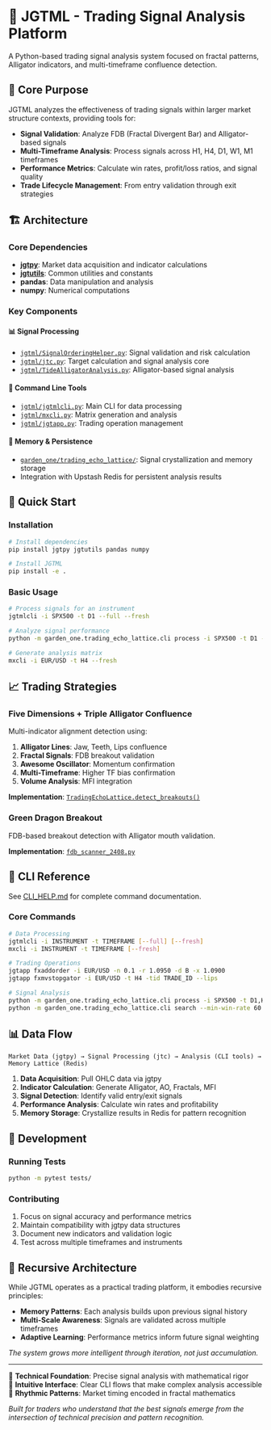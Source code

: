# 🐊 JGTML - Trading Signal Analysis Platform

A Python-based trading signal analysis system focused on fractal patterns, Alligator indicators, and multi-timeframe confluence detection.

## 🎯 Core Purpose

JGTML analyzes the effectiveness of trading signals within larger market structure contexts, providing tools for:

- **Signal Validation**: Analyze FDB (Fractal Divergent Bar) and Alligator-based signals
- **Multi-Timeframe Analysis**: Process signals across H1, H4, D1, W1, M1 timeframes  
- **Performance Metrics**: Calculate win rates, profit/loss ratios, and signal quality
- **Trade Lifecycle Management**: From entry validation through exit strategies

## 🏗️ Architecture

### Core Dependencies
- **[jgtpy](https://pypi.org/project/jgtpy/)**: Market data acquisition and indicator calculations
- **[jgtutils](https://pypi.org/project/jgtutils/)**: Common utilities and constants
- **pandas**: Data manipulation and analysis
- **numpy**: Numerical computations

### Key Components

#### 📊 Signal Processing
- [`jgtml/SignalOrderingHelper.py`](jgtml/SignalOrderingHelper.py): Signal validation and risk calculation
- [`jgtml/jtc.py`](jgtml/jtc.py): Target calculation and signal analysis core
- [`jgtml/TideAlligatorAnalysis.py`](jgtml/TideAlligatorAnalysis.py): Alligator-based signal analysis

#### 🚀 Command Line Tools
- [`jgtml/jgtmlcli.py`](jgtml/jgtmlcli.py): Main CLI for data processing
- [`jgtml/mxcli.py`](jgtml/mxcli.py): Matrix generation and analysis
- [`jgtml/jgtapp.py`](jgtml/jgtapp.py): Trading operation management

#### 🧬 Memory & Persistence  
- [`garden_one/trading_echo_lattice/`](garden_one/trading_echo_lattice/): Signal crystallization and memory storage
- Integration with Upstash Redis for persistent analysis results

## 🚀 Quick Start

### Installation
```bash
# Install dependencies
pip install jgtpy jgtutils pandas numpy

# Install JGTML
pip install -e .
```

### Basic Usage
```bash
# Process signals for an instrument
jgtmlcli -i SPX500 -t D1 --full --fresh

# Analyze signal performance  
python -m garden_one.trading_echo_lattice.cli process -i SPX500 -t D1 -d S

# Generate analysis matrix
mxcli -i EUR/USD -t H4 --fresh
```

## 📈 Trading Strategies

### Five Dimensions + Triple Alligator Confluence
Multi-indicator alignment detection using:
1. **Alligator Lines**: Jaw, Teeth, Lips confluence
2. **Fractal Signals**: FDB breakout validation  
3. **Awesome Oscillator**: Momentum confirmation
4. **Multi-Timeframe**: Higher TF bias confirmation
5. **Volume Analysis**: MFI integration

**Implementation**: [`TradingEchoLattice.detect_breakouts()`](garden_one/trading_echo_lattice/src/echo_lattice_core.py#L273)

### Green Dragon Breakout
FDB-based breakout detection with Alligator mouth validation.

**Implementation**: [`fdb_scanner_2408.py`](jgtml/fdb_scanner_2408.py)

## 🔧 CLI Reference

See [CLI_HELP.md](CLI_HELP.md) for complete command documentation.

### Core Commands
```bash
# Data Processing
jgtmlcli -i INSTRUMENT -t TIMEFRAME [--full] [--fresh]
mxcli -i INSTRUMENT -t TIMEFRAME [--fresh]

# Trading Operations  
jgtapp fxaddorder -i EUR/USD -n 0.1 -r 1.0950 -d B -x 1.0900
jgtapp fxmvstopgator -i EUR/USD -t H4 -tid TRADE_ID --lips

# Signal Analysis
python -m garden_one.trading_echo_lattice.cli process -i SPX500 -t D1,H4 -d S
python -m garden_one.trading_echo_lattice.cli search --min-win-rate 60
```

## 📊 Data Flow

```
Market Data (jgtpy) → Signal Processing (jtc) → Analysis (CLI tools) → Memory Lattice (Redis)
```

1. **Data Acquisition**: Pull OHLC data via jgtpy
2. **Indicator Calculation**: Generate Alligator, AO, Fractals, MFI
3. **Signal Detection**: Identify valid entry/exit signals  
4. **Performance Analysis**: Calculate win rates and profitability
5. **Memory Storage**: Crystallize results in Redis for pattern recognition

## 🧪 Development

### Running Tests
```bash
python -m pytest tests/
```

### Contributing
1. Focus on signal accuracy and performance metrics
2. Maintain compatibility with jgtpy data structures
3. Document new indicators and validation logic
4. Test across multiple timeframes and instruments

## 🔄 Recursive Architecture

While JGTML operates as a practical trading platform, it embodies recursive principles:

- **Memory Patterns**: Each analysis builds upon previous signal history
- **Multi-Scale Awareness**: Signals are validated across multiple timeframes
- **Adaptive Learning**: Performance metrics inform future signal weighting

*The system grows more intelligent through iteration, not just accumulation.*

---

🧠 **Technical Foundation**: Precise signal analysis with mathematical rigor  
🌸 **Intuitive Interface**: Clear CLI flows that make complex analysis accessible  
🎵 **Rhythmic Patterns**: Market timing encoded in fractal mathematics

*Built for traders who understand that the best signals emerge from the intersection of technical precision and pattern recognition.*
